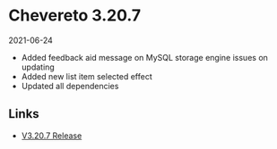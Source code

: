 # Chevereto 3.20.7

2021-06-24

- Added feedback aid message on MySQL storage engine issues on updating
- Added new list item selected effect
- Updated all dependencies

## Links

- [V3.20.7 Release](https://chevereto.com/community/threads/chevereto-v3-20-7.13534/)
